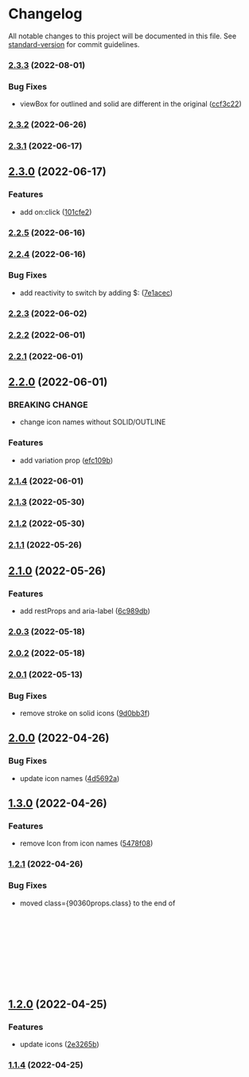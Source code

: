 # Changelog

All notable changes to this project will be documented in this file. See [standard-version](https://github.com/conventional-changelog/standard-version) for commit guidelines.

### [2.3.3](https://github.com/shinokada/svelte-heros/compare/v2.3.2...v2.3.3) (2022-08-01)

### Bug Fixes

- viewBox for outlined and solid are different in the original ([ccf3c22](https://github.com/shinokada/svelte-heros/commit/ccf3c22a001831aaa159ab974288fdc8d17ba7b2))

### [2.3.2](https://github.com/shinokada/svelte-heros/compare/v2.3.1...v2.3.2) (2022-06-26)

### [2.3.1](https://github.com/shinokada/svelte-heros/compare/v2.3.0...v2.3.1) (2022-06-17)

## [2.3.0](https://github.com/shinokada/svelte-heros/compare/v2.2.5...v2.3.0) (2022-06-17)

### Features

- add on:click ([101cfe2](https://github.com/shinokada/svelte-heros/commit/101cfe2df69ec4874fc2dc778c65d99548d17c08))

### [2.2.5](https://github.com/shinokada/svelte-heros/compare/v2.2.4...v2.2.5) (2022-06-16)

### [2.2.4](https://github.com/shinokada/svelte-heros/compare/v2.2.3...v2.2.4) (2022-06-16)

### Bug Fixes

- add reactivity to switch by adding $: ([7e1acec](https://github.com/shinokada/svelte-heros/commit/7e1acecd0649274d3d30762043ec56e48ee3bbb5))

### [2.2.3](https://github.com/shinokada/svelte-heros/compare/v2.2.2...v2.2.3) (2022-06-02)

### [2.2.2](https://github.com/shinokada/svelte-heros/compare/v2.2.1...v2.2.2) (2022-06-01)

### [2.2.1](https://github.com/shinokada/svelte-heros/compare/v2.2.0...v2.2.1) (2022-06-01)

## [2.2.0](https://github.com/shinokada/svelte-heros/compare/v2.1.4...v2.2.0) (2022-06-01)

### BREAKING CHANGE

- change icon names without SOLID/OUTLINE

### Features

- add variation prop ([efc109b](https://github.com/shinokada/svelte-heros/commit/efc109b372c554ea4dd95d5a7f7dcec524158435))

### [2.1.4](https://github.com/shinokada/svelte-heros/compare/v2.1.3...v2.1.4) (2022-06-01)

### [2.1.3](https://github.com/shinokada/svelte-heros/compare/v2.1.2...v2.1.3) (2022-05-30)

### [2.1.2](https://github.com/shinokada/svelte-heros/compare/v2.1.1...v2.1.2) (2022-05-30)

### [2.1.1](https://github.com/shinokada/svelte-heros/compare/v2.1.0...v2.1.1) (2022-05-26)

## [2.1.0](https://github.com/shinokada/svelte-heros/compare/v2.0.3...v2.1.0) (2022-05-26)

### Features

- add restProps and aria-label ([6c989db](https://github.com/shinokada/svelte-heros/commit/6c989db5ecc6d01c9b341afe0f60cb324356fb94))

### [2.0.3](https://github.com/shinokada/svelte-heros/compare/v2.0.2...v2.0.3) (2022-05-18)

### [2.0.2](https://github.com/shinokada/svelte-heros/compare/v2.0.1...v2.0.2) (2022-05-18)

### [2.0.1](https://github.com/shinokada/svelte-heros/compare/v2.0.0...v2.0.1) (2022-05-13)

### Bug Fixes

- remove stroke on solid icons ([9d0bb3f](https://github.com/shinokada/svelte-heros/commit/9d0bb3f9c275ad6f3ba415339222f2f01e488e87))

## [2.0.0](https://github.com/shinokada/svelte-heros/compare/v1.3.0...v2.0.0) (2022-04-26)

### Bug Fixes

- update icon names ([4d5692a](https://github.com/shinokada/svelte-heros/commit/4d5692aa7336c7a7212e8b2c684a6f8485e5f985))

## [1.3.0](https://github.com/shinokada/svelte-heroicons/compare/v1.2.1...v1.3.0) (2022-04-26)

### Features

- remove Icon from icon names ([5478f08](https://github.com/shinokada/svelte-heroicons/commit/5478f08c824722570bf4881d6ba8d15345258dc7))

### [1.2.1](https://github.com/shinokada/svelte-heroicons/compare/v1.2.0...v1.2.1) (2022-04-26)

### Bug Fixes

- moved class={90360props.class} to the end of <svg> ([4156617](https://github.com/shinokada/svelte-heroicons/commit/4156617ce204cccfbac85af57f2155bf178a1b90))

## [1.2.0](https://github.com/shinokada/svelte-heroicons/compare/v1.1.4...v1.2.0) (2022-04-25)

### Features

- update icons ([2e3265b](https://github.com/shinokada/svelte-heroicons/commit/2e3265b36cc3fe82c052aa8316ca171a06f0f42a))

### [1.1.4](https://github.com/shinokada/svelte-heroicons/compare/v1.1.0...v1.1.4) (2022-04-25)
